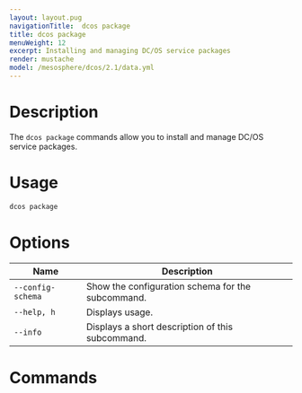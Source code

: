 ```yaml
---
layout: layout.pug
navigationTitle:  dcos package
title: dcos package
menuWeight: 12
excerpt: Installing and managing DC/OS service packages
render: mustache
model: /mesosphere/dcos/2.1/data.yml
---
```


# Description

The `dcos package` commands allow you to install and manage DC/OS service packages.

# Usage

```bash
dcos package
```

# Options

| Name |  Description |
|---------|-------------|
| `--config-schema`   |  Show the configuration schema for the subcommand. |
| `--help, h`   |   Displays usage. |
| `--info`   |   Displays a short description of this subcommand. |

# Commands

